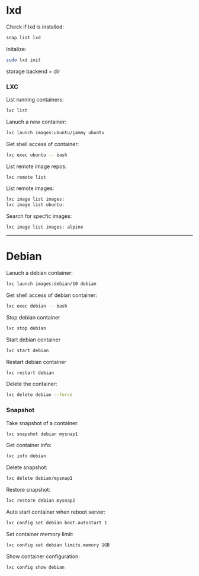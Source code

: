 # lxd

Check if lxd is installed:
```bash
snap list lxd
```

Initalize:
```bash
sudo lxd init
```
storage backend = dir

### LXC

List running containers:
```bash
lxc list
```

Lanuch a new container:
```bash
lxc launch images:ubuntu/jammy ubuntu
```

Get shell access of container:
```bash
lxc exec ubuntu -- bash
```

List remote image repos:
```bash
lxc remote list
```

List remote images:
```bash
lxc image list images:
lxc image list ubuntu:
```

Search for specfic images:
```bash
lxc image list images: alpine
```

---

# Debian

Lanuch a debian container:
```bash
lxc launch images:debian/10 debian
```

Get shell access of debian container:
```bash
lxc exec debian -- bash
```

Stop debian container
```bash
lxc stop debian
```

Start debian container
```bash
lxc start debian
```

Restart debian container
```bash
lxc restart debian
```

Delete the container:
```bash
lxc delete debian --force
```

### Snapshot

Take snapshot of a container:
```bash
lxc snapshot debian mysnap1
```

Get container info:
```bash
lxc info debian
```

Delete snapshot:
```bash
lxc delete debian/mysnap1
```

Restore snapshot:
```bash
lxc restore debian mysnap2
```

Auto start container when reboot server:
```bash
lxc config set debian boot.autostart 1
```

Set container memory limit:
```bash
lxc config set debian limits.memory 1GB
```

Show container configuration:
```bash
lxc config show debian
```

